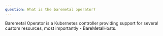 ```yaml
---
question: What is the baremetal operator?
---
```


Baremetal Operator is a Kubernetes controller providing support for
several custom resources, most importantly - BareMetalHosts.
